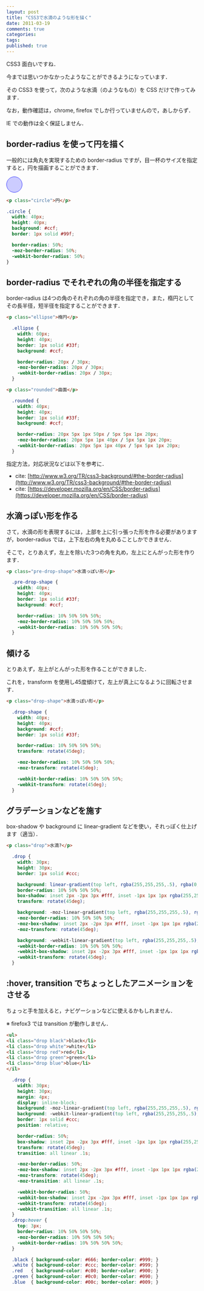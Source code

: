 ```yaml
---
layout: post
title: "CSS3で水滴のような形を描く"
date: 2011-03-19
comments: true
categories:
tags:
published: true
---
```



CSS3 面白いですね．

今までは思いつかなかったようなことができるようになっています．

その CSS3 を使って，次のような水滴（のようなもの）を CSS だけで作ってみます．

<script type="text/javascript" src="http://jsdo.it/blogparts/cSGk/js"></script>

なお，動作確認は，chrome, firefox でしか行っていませんので，あしからず．

IE での動作は全く保証しません．

<!-- more -->


## border-radius を使って円を描く

一般的には角丸を実現するための border-radius ですが，目一杯のサイズを指定すると，円を描画することができます．

<strong class="circle"></strong>

``` html
<p class="circle">円</p>
```

``` css
.circle {
  width: 40px;
  height: 40px;
  background: #ccf;
  border: 1px solid #99f;

  border-radius: 50%;
  -moz-border-radius: 50%;
  -webkit-border-radius: 50%;
}
```


## border-radius でそれぞれの角の半径を指定する

border-radius は4つの角のそれぞれの角の半径を指定でき，また，楕円としてその長半径，短半径を指定することができます．

<strong class="ellipse"></strong>

``` html
<p class="ellipse">楕円</p>
```

``` css
  .ellipse {
    width: 60px;
    height: 40px;
    border: 1px solid #33f;
    background: #ccf;

    border-radius: 20px / 30px;
    -moz-border-radius: 20px / 30px;
    -webkit-border-radius: 20px / 30px;
  }
```


<strong class="rounded"></strong>

``` html
<p class="rounded">曲面</p>
```

``` css
  .rounded {
    width: 40px;
    height: 40px;
    border: 1px solid #33f;
    background: #ccf;

    border-radius: 20px 5px 1px 50px / 5px 5px 1px 20px;
    -moz-border-radius: 20px 5px 1px 40px / 5px 5px 1px 20px;
    -webkit-border-radius: 20px 5px 1px 40px / 5px 5px 1px 20px;
  }
```


指定方法，対応状況などは以下を参考に．

* cite: [http://www.w3.org/TR/css3-background/#the-border-radius](http://www.w3.org/TR/css3-background/#the-border-radius)
* cite: [https://developer.mozilla.org/en/CSS/border-radius](https://developer.mozilla.org/en/CSS/border-radius)


## 水滴っぽい形を作る

さて，水滴の形を表現するには，上部を上に引っ張った形を作る必要がありますが，border-radius では，上下左右の角を丸めることしかできません．

そこで，とりあえず，左上を除いた3つの角を丸め，左上にとんがった形を作ります．

<strong class="pre-drop-shape"></strong>

``` html
<p class="pre-drop-shape">水滴っぽい形</p>
```
``` css
  .pre-drop-shape {
    width: 40px;
    height: 40px;
    border: 1px solid #33f;
    background: #ccf;

    border-radius: 10% 50% 50% 50%;
    -moz-border-radius: 10% 50% 50% 50%;
    -webkit-border-radius: 10% 50% 50% 50%;
  }
```

## 傾ける

とりあえず，左上がとんがった形を作ることができました．

これを，transform を使用し45度傾けて，左上が真上になるように回転させます．

<strong class="drop-shape"></strong>

``` html
<p class="drop-shape">水滴っぽい形</p>
```
``` css
  .drop-shape {
    width: 40px;
    height: 40px;
    background: #ccf;
    border: 1px solid #33f;

    border-radius: 10% 50% 50% 50%;
    transform: rotate(45deg);

    -moz-border-radius: 10% 50% 50% 50%;
    -moz-transform: rotate(45deg);

    -webkit-border-radius: 10% 50% 50% 50%;
    -webkit-transform: rotate(45deg);
  }
```


## グラデーションなどを施す

box-shadow や background に linear-gradient などを使い，それっぽく仕上げます（適当）．

<strong class="drop"></strong>

``` html
<p class="drop">水滴?</p>
```
``` css
  .drop {
    width: 30px;
    height: 30px;
    border: 1px solid #ccc;

    background: linear-gradient(top left, rgba(255,255,255,.5), rgba(0,0,0, .75) 100%), #39f;
    border-radius: 10% 50% 50% 50%;
    box-shadow: inset 2px -2px 3px #fff, inset -1px 1px 1px rgba(255,255,255, .2);
    transform: rotate(45deg);

    background: -moz-linear-gradient(top left, rgba(255,255,255,.5), rgba(0,0,0, .75) 100%), #39f;
    -moz-border-radius: 10% 50% 50% 50%;
    -moz-box-shadow: inset 2px -2px 3px #fff, inset -1px 1px 1px rgba(255,255,255, .2);
    -moz-transform: rotate(45deg);

    background: -webkit-linear-gradient(top left, rgba(255,255,255,.5), rgba(0,0,0, .75) 100%), #39f;
    -webkit-border-radius: 10% 50% 50% 50%;
    -webkit-box-shadow: inset 2px -2px 3px #fff, inset -1px 1px 1px rgba(255,255,255, .2);
    -webkit-transform: rotate(45deg);
  }
```

## :hover, transition でちょっとしたアニメーションをさせる

ちょっと手を加えると，ナビゲーションなどに使えるかもしれません．

※ firefox3 では transition が動作しません．

<strong class="list-drop black"></strong><strong class="list-drop white"></strong><strong class="list-drop red"></strong><strong class="list-drop green"></strong><strong class="list-drop blue"></strong>

``` html
<ul>
<li class="drop black">black</li>
<li class="drop white">white</li>
<li class="drop red">red</li>
<li class="drop green">green</li>
<li class="drop blue">blue</li>
</il>
```
``` css
  .drop {
    width: 30px;
    height: 30px;
    margin: 4px;
    display: inline-block;
    background: -moz-linear-gradient(top left, rgba(255,255,255,.5), rgba(0,0,0, .75) 100%), #39f;
    background: -webkit-linear-gradient(top left, rgba(255,255,255,.5), rgba(0,0,0, .75) 100%), #39f;
    border: 1px solid #ccc;
    position: relative;

    border-radius: 50%;
    box-shadow: inset 2px -2px 3px #fff, inset -1px 1px 1px rgba(255,255,255, .2), 2px 0 2px rgba(0,0,0,.3);
    transform: rotate(45deg);
    transition: all linear .1s;

    -moz-border-radius: 50%;
    -moz-box-shadow: inset 2px -2px 3px #fff, inset -1px 1px 1px rgba(255,255,255, .2), 2px 0 2px rgba(0,0,0,.3);
    -moz-transform: rotate(45deg);
    -moz-transition: all linear .1s;

    -webkit-border-radius: 50%;
    -webkit-box-shadow: inset 2px -2px 3px #fff, inset -1px 1px 1px rgba(255,255,255, .2), 2px 0 2px rgba(0,0,0,.3);
    -webkit-transform: rotate(45deg);
    -webkit-transition: all linear .1s;
  }
  .drop:hover {
    top: 3px;
    border-radius: 10% 50% 50% 50%;
    -moz-border-radius: 10% 50% 50% 50%;
    -webkit-border-radius: 10% 50% 50% 50%;
  }

  .black { background-color: #666; border-color: #999; }
  .white { background-color: #ccc; border-color: #999; }
  .red   { background-color: #c00; border-color: #900; }
  .green { background-color: #0c0; border-color: #090; }
  .blue  { background-color: #00c; border-color: #009; }
```

<p><style>
  strong.circle {
    width: 40px;
    height: 40px;
    border: 1px solid #33f;
    border-radius: 50%;
    -moz-border-radius: 50%;
    display: block;
    background: #ccf;
  }

  strong.rounded {
    width: 40px;
    height: 40px;
    border: 1px solid #33f;
    border-radius: 20px 5px 1px 40px / 5px 5px 1px 20px;
    -moz-border-radius: 20px 5px 1px 40px / 5px 5px 1px 20px;
    display: block;
    background: #ccf;
  }

  strong.ellipse {
    width: 60px;
    height: 40px;
    border: 1px solid #33f;
    border-radius: 30px/20px;
    -moz-border-radius: 30px/20px;
    display: block;
    background: #ccf;
  }

  strong.pre-drop-shape {
    width: 30px;
    height: 30px;
    border: 1px solid #33f;
    border-radius: 10% 50% 50% 50%;
    -moz-border-radius: 10% 50% 50% 50%;
    display: block;
    background: #ccf;
  }

  strong.drop-shape {
    width: 30px;
    height: 30px;
    border: 1px solid #33f;
    border-radius: 10% 50% 50% 50%;
    -moz-border-radius: 10% 50% 50% 50%;
    transform: rotate(45deg);
    -moz-transform: rotate(45deg);
    -webkit-transform: rotate(45deg);
    display: block;
    background: #ccf;
  }

  strong.drop {
    width: 30px;
    height: 30px;
    margin: 4px;
    display: inline-block;
    background: -moz-linear-gradient(top left, rgba(255,255,255,.5), rgba(0,0,0, .75) 100%), #39f;
    background: -webkit-linear-gradient(top left, rgba(255,255,255,.5), rgba(0,0,0, .75) 100%), #39f;
    border: 1px solid #ccc;

    border-radius: 10% 50% 50% 50%;
    box-shadow: inset 2px -2px 3px #fff, inset -1px 1px 1px rgba(255,255,255, .2);
    transform: rotate(45deg);

    -moz-border-radius: 10% 50% 50% 50%;
    -moz-box-shadow: inset 2px -2px 3px #fff, inset -1px 1px 1px rgba(255,255,255, .2);
    -moz-transform: rotate(45deg);

    -webkit-border-radius: 10% 50% 50% 50%;
    -webkit-box-shadow: inset 2px -2px 3px #fff, inset -1px 1px 1px rgba(255,255,255, .2);
    -webkit-transform: rotate(45deg);
  }

  strong.list-drop {
    width: 30px;
    height: 30px;
    margin: 4px;
    display: inline-block;
    background: -moz-linear-gradient(top left, rgba(255,255,255,.5), rgba(0,0,0, .75) 100%), #39f;
    background: -webkit-linear-gradient(top left, rgba(255,255,255,.5), rgba(0,0,0, .75) 100%), #39f;
    border: 1px solid #ccc;
    position: relative;

    border-radius: 50%;
    box-shadow: inset 2px -2px 3px #fff, inset -1px 1px 1px rgba(255,255,255, .2), 2px 0 2px rgba(0,0,0,.3);
    transform: rotate(45deg);
    transition: all linear .1s;

    -moz-border-radius: 50%;
    -moz-box-shadow: inset 2px -2px 3px #fff, inset -1px 1px 1px rgba(255,255,255, .2), 2px 0 2px rgba(0,0,0,.3);
    -moz-transform: rotate(45deg);
    -moz-transition: all linear .1s;

    -webkit-border-radius: 50%;
    -webkit-box-shadow: inset 2px -2px 3px #fff, inset -1px 1px 1px rgba(255,255,255, .2), 2px 0 2px rgba(0,0,0,.3);
    -webkit-transform: rotate(45deg);
    -webkit-transition: all linear .1s;
  }
  strong.list-drop:hover {
    top: 3px;

    border-radius: 10% 50% 50% 50%;
    -moz-border-radius: 10% 50% 50% 50%;
    -webkit-border-radius: 10% 50% 50% 50%;
  }

  strong.black { background-color: #666; border-color: #999; }
  strong.white { background-color: #ccc; border-color: #999; }
  strong.red   { background-color: #c00; border-color: #900; }
  strong.green { background-color: #0c0; border-color: #090; }
  strong.blue  { background-color: #00c; border-color: #009; }
</style></p>

